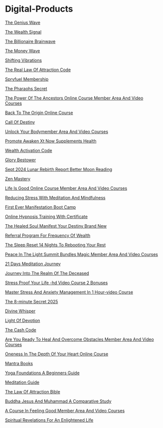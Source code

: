 <h1>Digital-Products</h1><p><a href="post/the-genius-wave-.md">The Genius Wave </a></p>
<p><a href="post/the-wealth-signal-.md">The Wealth Signal </a></p>
<p><a href="post/the-billionaire-brainwave-.md">The Billionaire Brainwave </a></p>
<p><a href="post/the-money-wave-.md">The Money Wave </a></p>
<p><a href="post/shifting-vibrations-.md">Shifting Vibrations </a></p>
<p><a href="post/the-real-law-of-attraction-code.md">The Real Law Of Attraction Code</a></p>
<p><a href="post/spryfuel-membership-.md">Spryfuel Membership </a></p>
<p><a href="post/the-pharaohs-secret-.md">The Pharaohs Secret </a></p>
<p><a href="post/the-power-of-the-ancestors-online-course--member-area-and-video-courses.md">The Power Of The Ancestors Online Course  Member Area And Video Courses</a></p>
<p><a href="post/back-to-the-origin-online-course-.md">Back To The Origin Online Course </a></p>
<p><a href="post/call-of-destiny-.md">Call Of Destiny </a></p>
<p><a href="post/unlock-your-bodymember-area-and-video-courses.md">Unlock Your Bodymember Area And Video Courses</a></p>
<p><a href="post/promote-awaken-xt-now--supplements-health.md">Promote Awaken Xt Now  Supplements Health</a></p>
<p><a href="post/wealth-activation-code-.md">Wealth Activation Code </a></p>
<p><a href="post/glory-bestower-.md">Glory Bestower </a></p>
<p><a href="post/sept-2024-lunar-rebirth-report-better-moon-reading-.md">Sept 2024 Lunar Rebirth Report Better Moon Reading </a></p>
<p><a href="post/zen-mastery-.md">Zen Mastery </a></p>
<p><a href="post/life-is-good-online-course--member-area-and-video-courses.md">Life Is Good Online Course  Member Area And Video Courses</a></p>
<p><a href="post/reducing-stress-with-meditation-and-mindfulness.md">Reducing Stress With Meditation And Mindfulness</a></p>
<p><a href="post/first-ever-manifestation-boot-camp.md">First Ever Manifestation Boot Camp</a></p>
<p><a href="post/online-hypnosis-training-with-certificate-.md">Online Hypnosis Training With Certificate </a></p>
<p><a href="post/the-healed-soul-manifest-your-destiny-brand-new.md">The Healed Soul Manifest Your Destiny Brand New</a></p>
<p><a href="post/referral-program-for-frequency-of-wealth-.md">Referral Program For Frequency Of Wealth </a></p>
<p><a href="post/the-sleep-reset-14-nights-to-rebooting-your-rest-.md">The Sleep Reset 14 Nights To Rebooting Your Rest </a></p>
<p><a href="post/peace-in-the-light-summit-bundles-magic--member-area-and-video-courses.md">Peace In The Light Summit Bundles Magic  Member Area And Video Courses</a></p>
<p><a href="post/-21-days-meditation-journey-.md"> 21 Days Meditation Journey </a></p>
<p><a href="post/journey-into-the-realm-of-the-deceased-.md">Journey Into The Realm Of The Deceased </a></p>
<p><a href="post/stress-proof-your-life--hd-video-course--2-bonuses-.md">Stress Proof Your Life -hd Video Course  2 Bonuses </a></p>
<p><a href="post/master-stress-and-anxiety-management-in-1-hour-video-course-.md">Master Stress And Anxiety Management In 1 Hour-video Course </a></p>
<p><a href="post/the-8-minute-secret-2025-.md">The 8-minute Secret 2025 </a></p>
<p><a href="post/divine-whisper.md">Divine Whisper</a></p>
<p><a href="post/light-of-devotion-.md">Light Of Devotion </a></p>
<p><a href="post/the-cash-code.md">The Cash Code</a></p>
<p><a href="post/are-you-ready-to-heal-and-overcome-obstacles--member-area-and-video-courses.md">Are You Ready To Heal And Overcome Obstacles  Member Area And Video Courses</a></p>
<p><a href="post/oneness-in-the-depth-of-your-heart-online-course-.md">Oneness In The Depth Of Your Heart Online Course </a></p>
<p><a href="post/mantra-books.md">Mantra Books</a></p>
<p><a href="post/yoga-foundations-a-beginners-guide.md">Yoga Foundations A Beginners Guide</a></p>
<p><a href="post/meditation-guide.md">Meditation Guide</a></p>
<p><a href="post/the-law-of-attraction-bible.md">The Law Of Attraction Bible</a></p>
<p><a href="post/buddha-jesus-and-muhammad-a-comparative-study.md">Buddha Jesus And Muhammad A Comparative Study</a></p>
<p><a href="post/a-course-in-feeling-good--member-area-and-video-courses.md">A Course In Feeling Good  Member Area And Video Courses</a></p>
<p><a href="post/spiritual-revelations-for-an-enlightened-life.md">Spiritual Revelations For An Enlightened Life</a></p>
